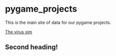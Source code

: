 # pygame_projects

This is the main site of data for our pygame projects.

[The virus sim](../VirusSim)

## Second heading!
